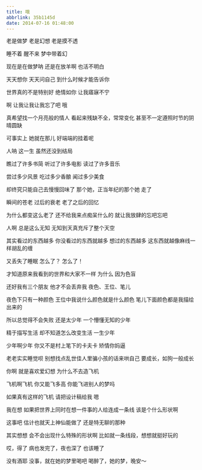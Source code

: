 ```yaml
---
title: 哦
abbrlink: 35b1145d
date: 2014-07-16 01:48:00
---
```


老是做梦
老是幻想
老是摸不透

睡不着
醒不来
梦中带着幻

现在是在做梦呐
还是在放羊啊
也活不明白

天天想你
天天问自己
到什么时候才能告诉你

世界真的不是特别好
绝情如你
让我寤寐不宁

啊
让我让我让我忘了吧
哦

真希望找一个月亮般的情人
看起来残缺不全，常常变化
甚至不一定遵照时节的阴晴圆缺

可事实上
她就在那儿
好端端的挂着呢

人呐
这一生
虽然还没到结局

瞧过了许多书简
听过了许多电影
读过了许多音乐

尝过多少风景
吃过多少香酿
闻过多少美食

却终究只能自己去慢慢回味了
那个她，正当年纪的那个她
走了

瞬间的苍老
过后的衰老
老了之后的回忆

为什么都变这么老了
还不给我来点痴呆什么的
就让我放肆的忘吧忘吧

人啊
总是这么无知
无知到天真充斥了整个天空

其实看过的东西越多
你没看过的东西就越多
想过的东西越多
这东西就越像麻线一样胡乱的缠

又丢失了睡眠
怎么了？
怎么了！

才知道原来我看到的世界和大家不一样
为什么
因为色盲

还好我有三个朋友
他才不会丢弃我
夜色、王位、笔儿

夜色下只有一种颜色
王位中我说什么颜色就是什么颜色
笔儿下面颜色都是我描绘出来的

所以总觉得不会失败
还是太少年
一个懵懂无知的少年

精于描写生活
却不知道怎么改变生活
一生少年

少年啊少年
你又不是村上笔下的卡夫卡
矫情你妈逼

老老实实睡觉呗
别想找点乱世佳人里骗小孩的话来哄自己
要成长，如狗一般成长

你啊
就是喜欢爱幻想
为什么不去造飞机

飞机啊飞机
你又能飞多高
你能飞进别人的梦吗

如果真有这样的飞机
请把设计稿给我
嗯

我在想
如果把世界上同时在想一件事的人给连成一条线
该是个什么形状啊

这事吧
估计也就天上神仙能做了
还是特无聊的那种

其实想想
会不会出现什么特殊的形状啊
比如就一条线段，想想就挺好玩的

哎，得了
病也发完了，夜也深了
也该睡了

没有酒耶
没事，就在她的梦里喝吧
喝醉了，她的梦，晚安～
